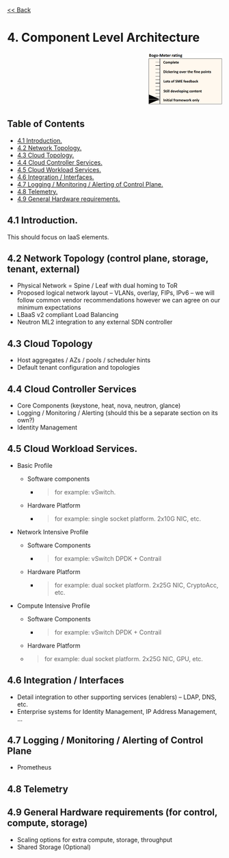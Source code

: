 [<< Back](../../openstack)

# 4. Component Level Architecture
<p align="right"><img src="../figures/bogo_ifo.png" alt="scope" title="Scope" width="35%"/></p>

## Table of Contents
* [4.1 Introduction.](#4.1)
* [4.2 Network Topology.](#4.2)
* [4.3 Cloud Topology.](#4.3)
* [4.4 Cloud Controller Services.](#4.4)
* [4.5 Cloud Workload Services.](#4.5)
* [4.6 Integration / Interfaces.](#4.6)
* [4.7 Logging / Monitoring / Alerting of Control Plane.](#4.7)
* [4.8 Telemetry.](#4.8)
* [4.9 General Hardware requirements.](#4.9)

<a name="4.1"></a> 
## 4.1 Introduction.

This should focus on IaaS elements.

<a name="4.2"></a>
## 4.2 Network Topology (control plane, storage, tenant, external)
- Physical Network = Spine / Leaf with dual homing to ToR
- Proposed logical network layout – VLANs, overlay, FIPs, IPv6   – we will follow common vendor recommendations however we can agree on our minimum expectations
- LBaaS v2 compliant Load Balancing 
- Neutron ML2 integration to any external SDN controller


<a name="4.3"></a>
## 4.3 Cloud Topology
- Host aggregates / AZs / pools /  scheduler hints
- Default tenant configuration and topologies


<a name="4.4"></a>
## 4.4 Cloud Controller Services
- Core Components (keystone, heat, nova, neutron, glance)
- Logging / Monitoring / Alerting (should this be a separate section on its own?)
- Identity Management


<a name="4.5"></a>
## 4.5 Cloud Workload Services.

- Basic Profile
  - Software components
    - > for example: vSwitch.
  - Hardware Platform
    - > for example: single socket platform. 2x10G NIC, etc.

- Network Intensive Profile
  - Software Components
    - > for example: vSwitch DPDK + Contrail
  - Hardware Platform
    - > for example: dual socket platform. 2x25G NIC, CryptoAcc, etc. 

- Compute Intensive Profile 
  - Software Components
    - > for example: vSwitch DPDK + Contrail 
  - Hardware Platform
  - > for example: dual socket platform. 2x25G NIC, GPU, etc.


<a name="4.6"></a>
## 4.6 Integration / Interfaces
- Detail integration to other supporting services (enablers) – LDAP, DNS, etc.
- Enterprise systems for Identity Management, IP Address Management, …


<a name="4.7"></a>
## 4.7 Logging / Monitoring / Alerting of Control Plane 
- Prometheus


<a name="4.8"></a>
## 4.8 Telemetry


<a name="4.9"></a>
## 4.9 General Hardware requirements (for control, compute, storage)
- Scaling options for extra compute, storage, throughput
- Shared Storage (Optional)
